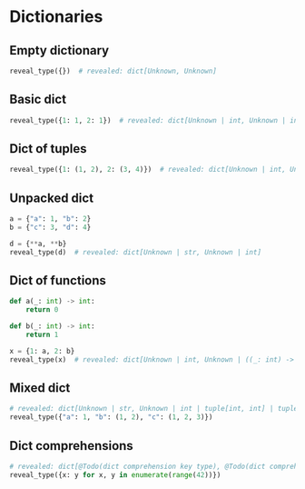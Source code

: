 # Dictionaries

## Empty dictionary

```py
reveal_type({})  # revealed: dict[Unknown, Unknown]
```

## Basic dict

```py
reveal_type({1: 1, 2: 1})  # revealed: dict[Unknown | int, Unknown | int]
```

## Dict of tuples

```py
reveal_type({1: (1, 2), 2: (3, 4)})  # revealed: dict[Unknown | int, Unknown | tuple[int, int]]
```

## Unpacked dict

```py
a = {"a": 1, "b": 2}
b = {"c": 3, "d": 4}

d = {**a, **b}
reveal_type(d)  # revealed: dict[Unknown | str, Unknown | int]
```

## Dict of functions

```py
def a(_: int) -> int:
    return 0

def b(_: int) -> int:
    return 1

x = {1: a, 2: b}
reveal_type(x)  # revealed: dict[Unknown | int, Unknown | ((_: int) -> int)]
```

## Mixed dict

```py
# revealed: dict[Unknown | str, Unknown | int | tuple[int, int] | tuple[int, int, int]]
reveal_type({"a": 1, "b": (1, 2), "c": (1, 2, 3)})
```

## Dict comprehensions

```py
# revealed: dict[@Todo(dict comprehension key type), @Todo(dict comprehension value type)]
reveal_type({x: y for x, y in enumerate(range(42))})
```
